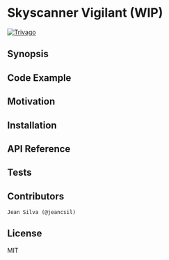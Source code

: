 Skyscanner Vigilant (WIP)
=========================

[![Trivago](http://business.skyscanner.net/Content/images/logo/ssf-white-color.png)](http://www.skyscanner.net)

## Synopsis

## Code Example

## Motivation

## Installation

## API Reference

## Tests

## Contributors
    Jean Silva (@jeancsil)

## License
MIT